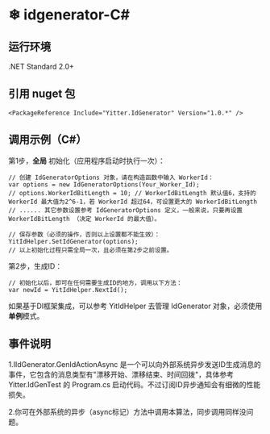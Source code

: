 ﻿#  ❄ idgenerator-C#

## 运行环境

.NET Standard 2.0+

## 引用 nuget 包
```
<PackageReference Include="Yitter.IdGenerator" Version="1.0.*" />
```

## 调用示例（C#）

第1步，**全局** 初始化（应用程序启动时执行一次）：
```
// 创建 IdGeneratorOptions 对象，请在构造函数中输入 WorkerId：
var options = new IdGeneratorOptions(Your_Worker_Id);
// options.WorkerIdBitLength = 10; // WorkerIdBitLength 默认值6，支持的 WorkerId 最大值为2^6-1，若 WorkerId 超过64，可设置更大的 WorkerIdBitLength
// ...... 其它参数设置参考 IdGeneratorOptions 定义，一般来说，只要再设置 WorkerIdBitLength （决定 WorkerId 的最大值）。

// 保存参数（必须的操作，否则以上设置都不能生效）：
YitIdHelper.SetIdGenerator(options);
// 以上初始化过程只需全局一次，且必须在第2步之前设置。
```

第2步，生成ID：
```
// 初始化以后，即可在任何需要生成ID的地方，调用以下方法：
var newId = YitIdHelper.NextId();
```

如果基于DI框架集成，可以参考 YitIdHelper 去管理 IdGenerator 对象，必须使用**单例**模式。


## 事件说明

1.IIdGenerator.GenIdActionAsync 是一个可以向外部系统异步发送ID生成消息的事件，它包含的消息类型有"漂移开始、漂移结束、时间回拨"，具体参考 Yitter.IdGenTest 的 Program.cs 启动代码。不过订阅ID异步通知会有细微的性能损失。

2.你可在外部系统的异步（async标记）方法中调用本算法，同步调用同样没问题。


